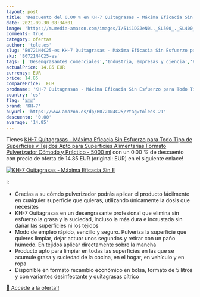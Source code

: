 ```yaml
---
layout: post
title: 'Descuento del 0.00 % en KH-7 Quitagrasas - Máxima Eficacia Sin E'
date: 2021-09-30 08:34:01
image: 'https://m.media-amazon.com/images/I/51i1DGJeN0L._SL500_._SL400_.jpg'
comments: true
category: ofertas
author: 'tole.es'
slug: 'B0721N4C25-es KH-7 Quitagrasas - Máxima Eficacia Sin Esfuerzo para Todo...'
sku: 'B0721N4C25-es'
tags: [ 'Desengrasantes comerciales','Industria, empresas y ciencia','Productos químicos  limpieza comerciales','Suministros de limpieza y saneamiento','kh-7', ]
actualPrice: 14.85 EUR
currency: EUR
price: 14.85
comparePrice:  EUR
prodname: 'KH-7 Quitagrasas - Máxima Eficacia Sin Esfuerzo para Todo Tipo de Superficies y Tejidos  Apto para Superficies Alimentarias  Formato Pulverizador Cómodo y Práctico - 5000 ml'
country: 'es'
flag: '🇪🇸'
brand: 'KH-7'
buyurl: 'https://www.amazon.es/dp/B0721N4C25/?tag=tolees-21'
descuento: '0.00'
average: '14.85'
---
```


Tienes [KH-7 Quitagrasas - Máxima Eficacia Sin Esfuerzo para Todo Tipo de Superficies y Tejidos  Apto para Superficies Alimentarias  Formato Pulverizador Cómodo y Práctico - 5000 ml](https://www.amazon.es/dp/B0721N4C25/?tag=tolees-21) con un 0.00 % de descuento con precio de oferta de 14.85 EUR (original:  EUR) en el siguiente enlace!

[![KH-7 Quitagrasas - Máxima Eficacia Sin E](https://m.media-amazon.com/images/I/51i1DGJeN0L._SL500_._SL400_.jpg)](https://www.amazon.es/dp/B0721N4C25/?tag=tolees-21)

ℹ️:

- Gracias a su cómdo pulverizador podrás aplicar el producto fácilmente en cualquier superficie que quieras, utilizando únicamente la dosis que necesites
- KH-7 Quitagrasas en un desengrasante profesional que elimina sin esfuerzo la grasa y la suciedad, incluso la más dura e incrustada sin dañar las superficies ni los tejidos
- Modo de empleo rápido, sencillo y seguro. Pulveriza la superficie que quieres limpiar, dejar actuar unos segundos y retirar con un paño húmedo. En tejidos aplicar directamente sobre la mancha
- Producto apto para limpiar en todas las superficies en las que se acumule grasa y suciedad de la cocina, en el hogar, en vehículo y en ropa
- Disponible en formato recambio económico en bolsa, formato de 5 litros y con variantes desinfectante y quitagrasas cítrico

[🛒 Accede a la oferta!!](https://www.amazon.es/dp/B0721N4C25/?tag=tolees-21)
